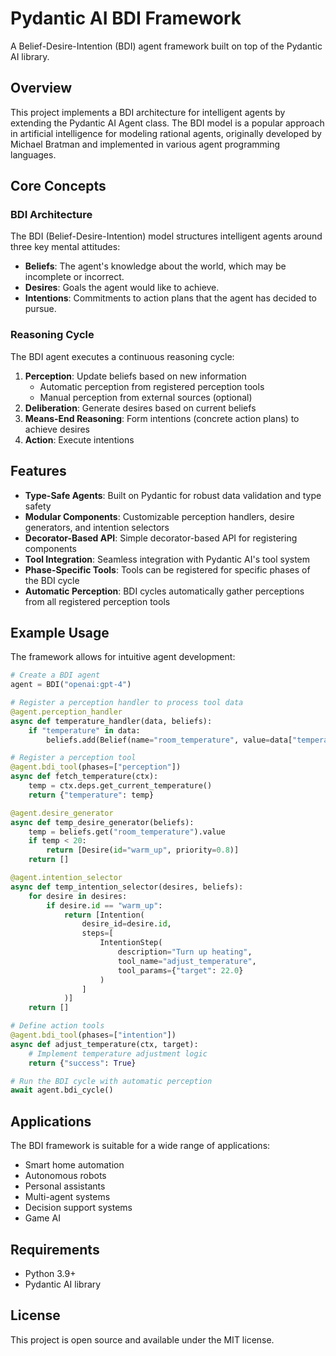 # Pydantic AI BDI Framework

A Belief-Desire-Intention (BDI) agent framework built on top of the Pydantic AI library.

## Overview

This project implements a BDI architecture for intelligent agents by extending the Pydantic AI Agent class. The BDI model is a popular approach in artificial intelligence for modeling rational agents, originally developed by Michael Bratman and implemented in various agent programming languages.

## Core Concepts

### BDI Architecture

The BDI (Belief-Desire-Intention) model structures intelligent agents around three key mental attitudes:

- **Beliefs**: The agent's knowledge about the world, which may be incomplete or incorrect.
- **Desires**: Goals the agent would like to achieve.
- **Intentions**: Commitments to action plans that the agent has decided to pursue.

### Reasoning Cycle

The BDI agent executes a continuous reasoning cycle:

1. **Perception**: Update beliefs based on new information
   - Automatic perception from registered perception tools 
   - Manual perception from external sources (optional)
2. **Deliberation**: Generate desires based on current beliefs
3. **Means-End Reasoning**: Form intentions (concrete action plans) to achieve desires
4. **Action**: Execute intentions

## Features

- **Type-Safe Agents**: Built on Pydantic for robust data validation and type safety
- **Modular Components**: Customizable perception handlers, desire generators, and intention selectors
- **Decorator-Based API**: Simple decorator-based API for registering components
- **Tool Integration**: Seamless integration with Pydantic AI's tool system
- **Phase-Specific Tools**: Tools can be registered for specific phases of the BDI cycle
- **Automatic Perception**: BDI cycles automatically gather perceptions from all registered perception tools

## Example Usage

The framework allows for intuitive agent development:

```python
# Create a BDI agent
agent = BDI("openai:gpt-4")

# Register a perception handler to process tool data
@agent.perception_handler
async def temperature_handler(data, beliefs):
    if "temperature" in data:
        beliefs.add(Belief(name="room_temperature", value=data["temperature"]))

# Register a perception tool
@agent.bdi_tool(phases=["perception"])
async def fetch_temperature(ctx):
    temp = ctx.deps.get_current_temperature()
    return {"temperature": temp}

@agent.desire_generator
async def temp_desire_generator(beliefs):
    temp = beliefs.get("room_temperature").value
    if temp < 20:
        return [Desire(id="warm_up", priority=0.8)]
    return []

@agent.intention_selector
async def temp_intention_selector(desires, beliefs):
    for desire in desires:
        if desire.id == "warm_up":
            return [Intention(
                desire_id=desire.id,
                steps=[
                    IntentionStep(
                        description="Turn up heating",
                        tool_name="adjust_temperature",
                        tool_params={"target": 22.0}
                    )
                ]
            )]
    return []

# Define action tools
@agent.bdi_tool(phases=["intention"])
async def adjust_temperature(ctx, target):
    # Implement temperature adjustment logic
    return {"success": True}

# Run the BDI cycle with automatic perception
await agent.bdi_cycle()
```

## Applications

The BDI framework is suitable for a wide range of applications:

- Smart home automation
- Autonomous robots
- Personal assistants
- Multi-agent systems
- Decision support systems
- Game AI

## Requirements

- Python 3.9+
- Pydantic AI library

## License

This project is open source and available under the MIT license.
